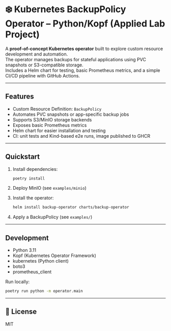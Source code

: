 # ❄️ Kubernetes BackupPolicy Operator – Python/Kopf (Applied Lab Project)  

A **proof-of-concept Kubernetes operator** built to explore custom resource development and automation.  
The operator manages backups for stateful applications using PVC snapshots or S3-compatible storage.  
Includes a Helm chart for testing, basic Prometheus metrics, and a simple CI/CD pipeline with GitHub Actions.  

---

## Features  
- Custom Resource Definition: `BackupPolicy`  
- Automates PVC snapshots or app-specific backup jobs  
- Supports S3/MinIO storage backends  
- Exposes basic Prometheus metrics  
- Helm chart for easier installation and testing  
- CI: unit tests and Kind-based e2e runs, image published to GHCR  

---

## Quickstart  
1. Install dependencies:  
   ```bash
   poetry install
   ```

2. Deploy MinIO (see `examples/minio`)
3. Install the operator:

   ```bash
   helm install backup-operator charts/backup-operator
   ```
4. Apply a BackupPolicy (see `examples/`)

---

## Development

* Python 3.11
* Kopf (Kubernetes Operator Framework)
* kubernetes (Python client)
* boto3
* prometheus\_client

Run locally:

```bash
poetry run python -m operator.main
```

---

## 📄 License

MIT

